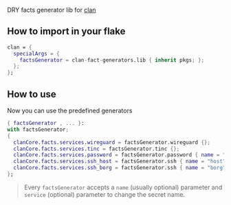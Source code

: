 DRY facts generator lib for [clan](https://clan.lol)

## How to import in your flake

```nix
clan = {
  specialArgs = {
    factsGenerator = clan-fact-generators.lib { inherit pkgs; };
  };
};
```

## How to use

Now you can use the predefined generators

```nix
{ factsGenerator , ... }:
with factsGenerator;
{
  clanCore.facts.services.wireguard = factsGenerator.wireguard {};
  clanCore.facts.services.tinc = factsGenerator.tinc {};
  clanCore.facts.services.password = factsGenerator.password { name = "palo"; };
  clanCore.facts.services.ssh_host = factsGenerator.ssh { name = "host"; };
  clanCore.facts.services.ssh_borg = factsGenerator.ssh { name = "borg"; };
};
```

> Every `factsGenerator` accepts a `name` (usually optional) parameter and `service` (optional) parameter to
> change the secret name.

